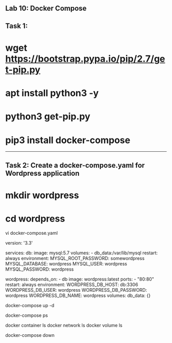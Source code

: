 Lab 10: Docker Compose 
-------------------------------------------------------------
Task 1:
-------------------------------------------------------------

# wget https://bootstrap.pypa.io/pip/2.7/get-pip.py
# apt install python3 -y
# python3 get-pip.py
# pip3 install docker-compose

-------------------------------------------------------------
Task 2: Create a docker-compose.yaml for Wordpress application
-------------------------------------------------------------
# mkdir wordpress
# cd wordpress

vi docker-compose.yaml

version: '3.3'

services:
  db:
    image: mysql:5.7
    volumes:
      - db_data:/var/lib/mysql
    restart: always
    environment:
      MYSQL_ROOT_PASSWORD: somewordpress
      MYSQL_DATABASE: wordpress
      MYSQL_USER: wordpress
      MYSQL_PASSWORD: wordpress

  wordpress:
    depends_on:
      - db
    image: wordpress:latest
    ports:
      - "80:80"
    restart: always
    environment:
      WORDPRESS_DB_HOST: db:3306
      WORDPRESS_DB_USER: wordpress
      WORDPRESS_DB_PASSWORD: wordpress
      WORDPRESS_DB_NAME: wordpress
volumes:
  db_data: {}


docker-compose up -d

docker-compose ps

docker container ls
docker network ls
docker volume ls

docker-compose down
